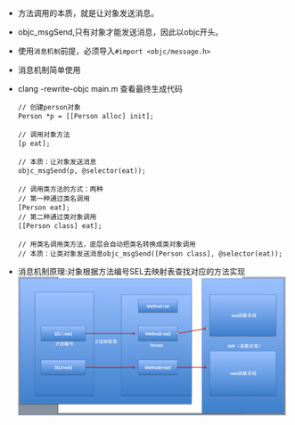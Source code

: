 - 方法调用的本质，就是让对象发送消息。
- objc_msgSend,只有对象才能发送消息，因此以objc开头。
- 使用`消息机制`前提，必须导入`#import <objc/message.h>`
- 消息机制简单使用
- clang -rewrite-objc main.m 查看最终生成代码

  ```objc
  // 创建person对象
  Person *p = [[Person alloc] init];

  // 调用对象方法
  [p eat];
  
  // 本质：让对象发送消息
  objc_msgSend(p, @selector(eat));

  // 调用类方法的方式：两种
  // 第一种通过类名调用
  [Person eat];
  // 第二种通过类对象调用
  [[Person class] eat];

  // 用类名调用类方法，底层会自动把类名转换成类对象调用
  // 本质：让类对象发送消息objc_msgSend([Person class], @selector(eat));
  ```
- 消息机制原理:对象根据方法编号SEL去映射表查找对应的方法实现
![](/assets/Snip20151013_4.png)
